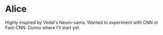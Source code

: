 # Alice
Highly inspired by Vedal's Neuro-sama. Wanted to experiment with CNN or Fast-CNN. Dunno where I'll start yet.
